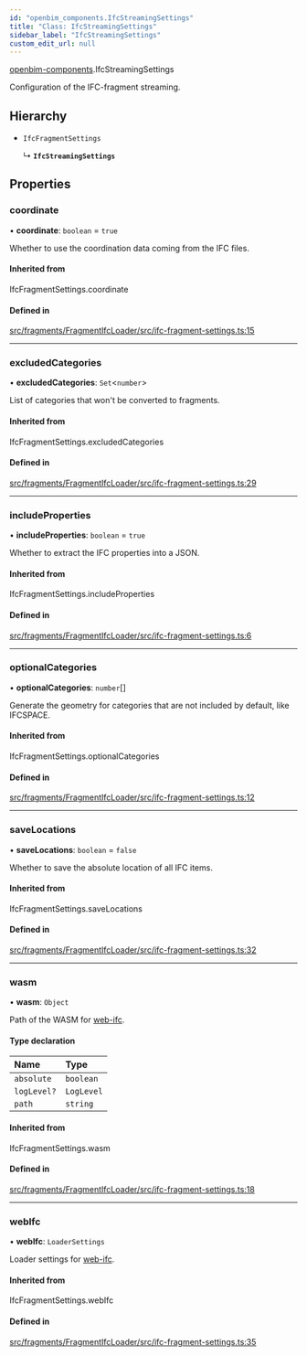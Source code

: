 ```yaml
---
id: "openbim_components.IfcStreamingSettings"
title: "Class: IfcStreamingSettings"
sidebar_label: "IfcStreamingSettings"
custom_edit_url: null
---
```


[openbim-components](../modules/openbim_components.md).IfcStreamingSettings

Configuration of the IFC-fragment streaming.

## Hierarchy

- `IfcFragmentSettings`

  ↳ **`IfcStreamingSettings`**

## Properties

### coordinate

• **coordinate**: `boolean` = `true`

Whether to use the coordination data coming from the IFC files.

#### Inherited from

IfcFragmentSettings.coordinate

#### Defined in

[src/fragments/FragmentIfcLoader/src/ifc-fragment-settings.ts:15](https://github.com/ThatOpen/engine_components/blob/444e81a/src/fragments/FragmentIfcLoader/src/ifc-fragment-settings.ts#L15)

___

### excludedCategories

• **excludedCategories**: `Set`<`number`\>

List of categories that won't be converted to fragments.

#### Inherited from

IfcFragmentSettings.excludedCategories

#### Defined in

[src/fragments/FragmentIfcLoader/src/ifc-fragment-settings.ts:29](https://github.com/ThatOpen/engine_components/blob/444e81a/src/fragments/FragmentIfcLoader/src/ifc-fragment-settings.ts#L29)

___

### includeProperties

• **includeProperties**: `boolean` = `true`

Whether to extract the IFC properties into a JSON.

#### Inherited from

IfcFragmentSettings.includeProperties

#### Defined in

[src/fragments/FragmentIfcLoader/src/ifc-fragment-settings.ts:6](https://github.com/ThatOpen/engine_components/blob/444e81a/src/fragments/FragmentIfcLoader/src/ifc-fragment-settings.ts#L6)

___

### optionalCategories

• **optionalCategories**: `number`[]

Generate the geometry for categories that are not included by default,
like IFCSPACE.

#### Inherited from

IfcFragmentSettings.optionalCategories

#### Defined in

[src/fragments/FragmentIfcLoader/src/ifc-fragment-settings.ts:12](https://github.com/ThatOpen/engine_components/blob/444e81a/src/fragments/FragmentIfcLoader/src/ifc-fragment-settings.ts#L12)

___

### saveLocations

• **saveLocations**: `boolean` = `false`

Whether to save the absolute location of all IFC items.

#### Inherited from

IfcFragmentSettings.saveLocations

#### Defined in

[src/fragments/FragmentIfcLoader/src/ifc-fragment-settings.ts:32](https://github.com/ThatOpen/engine_components/blob/444e81a/src/fragments/FragmentIfcLoader/src/ifc-fragment-settings.ts#L32)

___

### wasm

• **wasm**: `Object`

Path of the WASM for [web-ifc](https://github.com/ThatOpen/engine_web-ifc).

#### Type declaration

| Name | Type |
| :------ | :------ |
| `absolute` | `boolean` |
| `logLevel?` | `LogLevel` |
| `path` | `string` |

#### Inherited from

IfcFragmentSettings.wasm

#### Defined in

[src/fragments/FragmentIfcLoader/src/ifc-fragment-settings.ts:18](https://github.com/ThatOpen/engine_components/blob/444e81a/src/fragments/FragmentIfcLoader/src/ifc-fragment-settings.ts#L18)

___

### webIfc

• **webIfc**: `LoaderSettings`

Loader settings for [web-ifc](https://github.com/ThatOpen/engine_web-ifc).

#### Inherited from

IfcFragmentSettings.webIfc

#### Defined in

[src/fragments/FragmentIfcLoader/src/ifc-fragment-settings.ts:35](https://github.com/ThatOpen/engine_components/blob/444e81a/src/fragments/FragmentIfcLoader/src/ifc-fragment-settings.ts#L35)
